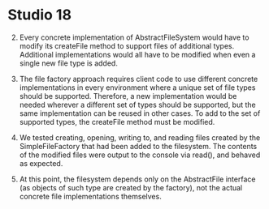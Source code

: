 # Studio 18

2. Every concrete implementation of AbstractFileSystem would have to modify its createFile method to support files of additional types. Additional implementations would all have to be modified when even a single new file type is added.

3. The file factory approach requires client code to use different concrete implementations in every environment where a unique set of file types should be supported.
   Therefore, a new implementation would be needed wherever a different set of types should be supported, but the same implementation can be reused in other cases.
   To add to the set of supported types, the createFile method must be modified.

4. We tested creating, opening, writing to, and reading files created by the SimpleFileFactory that had been added to the filesystem. The contents of the modified files were output to the console via read(), and behaved as expected.

5. At this point, the filesystem depends only on the AbstractFile interface (as objects of such type are created by the factory), not the actual concrete file implementations themselves.

